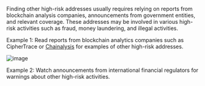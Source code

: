 Finding other high-risk addresses usually requires relying on reports from blockchain analysis companies, announcements from government entities, and relevant coverage. These addresses may be involved in various high-risk activities such as fraud, money laundering, and illegal activities.

Example 1: Read reports from blockchain analytics companies such as CipherTrace or [Chainalysis](https://www.chainalysis.com/) for examples of other high-risk addresses.

![image](https://docs.codatta.io/~gitbook/image?url=https%3A%2F%2F1881594289-files.gitbook.io%2F%7E%2Ffiles%2Fv0%2Fb%2Fgitbook-x-prod.appspot.com%2Fo%2Fspaces%252F1R7hte14lgxgSWN8B4ik%252Fuploads%252F0aAEEnM7LVQQWmiOikcq%252Fimage.png%3Falt%3Dmedia%26token%3Df6720ab3-aaeb-409b-b0b5-be17f96179b5&width=768&dpr=4&quality=100&sign=8f95ca17&sv=1)

Example 2: Watch announcements from international financial regulators for warnings about other high-risk activities.